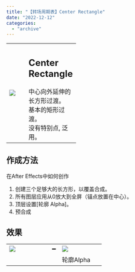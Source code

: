 ```yaml
---
title: "【转场周期表】Center Rectangle"
date: "2022-12-12"
categories: 
  - "archive"
---
```


<table style="width: 36.6106%;"><tbody><tr><td style="width: 56.0669%;"><img src="https://mir.yuelili.com/2022/12/f13603b3aa2d54c6552c3af4bf088ed8.gif"></td><td style="width: 42.1199%;"><h2 class="title_title__ceXO0">Center Rectangle</h2>中心向外延伸的长方形过渡。<div></div>基本的矩形过渡。<div></div>没有特别点, 泛用。</td></tr></tbody></table>

## 作成方法

在After Effects中如何创作

1. 创建三个足够大的长方形，以覆盖合成。
2. 所有图层应用从0放大到全屏（锚点放置在中心）。
3. 顶层设置\[轮廓 Alpha\]。
4. 预合成

## 效果

<table style="width: 50.2235%;"><tbody><tr><td style="width: 42.8571%;"><img src="https://mir.yuelili.com/2022/12/f9a15ed43dcd7c951ea2ae8955dfa7f6.gif"></td><td style="width: 5.91631%;">━</td><td style="width: 42.8571%;"><img src="https://mir.yuelili.com/2022/12/2e63552a37e692d6e84b487991d16f10.gif"></td></tr><tr><td style="width: 42.8571%;"></td><td style="width: 5.91631%;"></td><td style="width: 42.8571%;">轮廓Alpha</td></tr></tbody></table>
